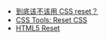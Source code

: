 - [到底该不该用 CSS reset？](https://www.zhihu.com/question/23554164)
- [CSS Tools: Reset CSS](https://meyerweb.com/eric/tools/css/reset/)
- [HTML5 Reset](http://html5reset.org/)
